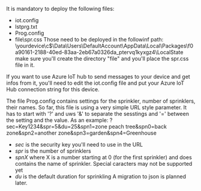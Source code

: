 It is mandatory to deploy the following files:
- iot.config
- lstprg.txt
- Prog.config
- file\spr.css
Those need to be deployed in the followinf path: \\yourdevice\c$\Data\Users\DefaultAccount\AppData\Local\Packages\f0a90161-2188-40ed-83aa-2eb67a0326da_ptervq1kyxgz4\LocalState
make sure you'll create the directory "file" and you'll place the spr.css file in it. 

If you want to use Azure IoT hub to send messages to your device and get infos from it, you'll need to edit the iot.config file and put your Azure IoT Hub connection string for this device.

The file Prog.config contains settings for the sprinkler, number of sprinklers, their names. So far, this file is using a very simple URL style parameter. It has to start with '?' and uws '&' to separate the sesstings and '=' between the setting and the value.
As an example: ?sec=Key1234&spr=5&du=25&spn1=zone peach tree&spn0=back zone&spn2=another zone&spn3=garden&spn4=Greenhouse
- *sec* is the security key you'll need to use in the URL
- *spr* is the number of sprinklers
- *spnX* where X is a number starting at 0 (for the first sprinkler) and does contains the name of sprinkler. Special caracters may not be supported yet
- *du* is the default duration for sprinkling
A migration to json is planned later.